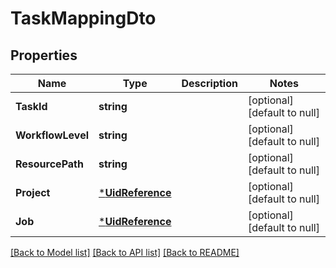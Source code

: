 # TaskMappingDto

## Properties
Name | Type | Description | Notes
------------ | ------------- | ------------- | -------------
**TaskId** | **string** |  | [optional] [default to null]
**WorkflowLevel** | **string** |  | [optional] [default to null]
**ResourcePath** | **string** |  | [optional] [default to null]
**Project** | [***UidReference**](UidReference.md) |  | [optional] [default to null]
**Job** | [***UidReference**](UidReference.md) |  | [optional] [default to null]

[[Back to Model list]](../README.md#documentation-for-models) [[Back to API list]](../README.md#documentation-for-api-endpoints) [[Back to README]](../README.md)


